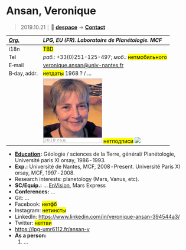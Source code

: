 # Ansan, Veronique
> 2019.10.21 ┊ **🚀 [despace](index.md)** → **[Contact](contact.md)**

|*[Org.](contact.md)*|*LPG, EU (FR). Laboratoire de Planétologie. MCF*|
|:--|:--|
|i18n| <mark>TBD</mark> |
|Tel| *раб.:* +33(0)251-125-497; *моб.:* <mark>нетмобильного</mark> |
|E‑mail| <veronique.ansan@univ-nantes.fr> |
|B‑day, addr.| <mark>нетдаты</mark> 1968 ? / … |
|| [![](f/contact/a/ansan_001_photo_thumb.jpg)](f/contact/a/ansan_001_photo.jpg) <mark>нетподписи</mark> [![](f/contact//_001_sign_thumb.jpg)](f/contact//_001_sign.png) |

   - **[Education](edu.md):** Géologie / sciences de la Terre, général/ Planétologie, Université paris XI orsay, 1986 ‑ 1993.
   - **Exp.:** Université de Nantes, MCF, 2008 ‑ Present. Université Paris XI orsay, MCF, 1997 ‑ 2008.
   - Research interests: planetology (Mars, Vanus, etc).
   - **SC/Equip.:** … [EnVision](envision.md), Mars Express
   - **Conferences:** …
   - Git: …
   - Facebook: <mark>нетфб</mark>
   - Instagram: <mark>нетинсты</mark>
   - LinkedIn: <https://www.linkedin.com/in/veronique-ansan-394544a3/>
   - Twitter: <mark>неттви</mark>
   - <https://lpg-umr6112.fr/ansan-v>
   - **As a person:**
      1. …
